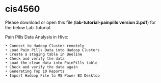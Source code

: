 # cis4560

Please download or open this file (**lab-tutorial-painpills version 3.pdf**) for the below Lab Tutorial.

Pain Pills Data Analysis in Hive:

	• Connect to Hadoop Cluster remotely
	• Load Pain Pills Data into Hadoop Clusters
	• Create a staging table in Beeline
	• Check and verify the data
	• Load the clean data into PainPills table
	• Check and verify the data again
	• Generating Top 10 Reports
	• Import Hadoop File to MS Power BI Desktop
